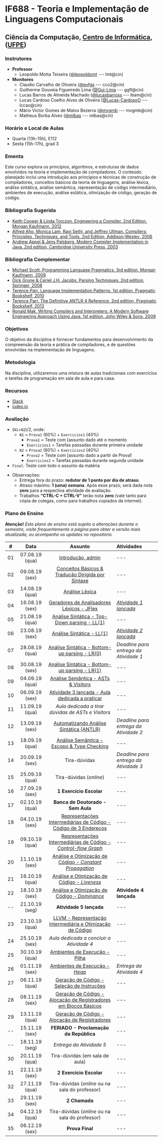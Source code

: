 # IF688 - Teoria e Implementação de Linguagens Computacionais

## Ciência da Computação, [Centro de Informática](http://www.cin.ufpe.br), ([UFPE](http://www.ufpe.br))

### Instrutores

* **Professor** 
  * Leopoldo Motta Teixeira ([@leopoldomt](https://github.com/leopoldomt) --- lmt@cin)
* **Monitores** 
  * Claudio Carvalho de Oliveira ([@evfgs](https://github.com/claudiocarvalhoo) --- cco2@cin)
  * Guilherme Gouveia Figueiredo Lima ([@Gui-Lima](https://github.com/Gui-Lima) --- ggfl@cin)
  * Lucas Barros de Almeida Machado ([@lucasbarross](https://github.com/lucasbarross) --- lbam@cin)
  * Lucas Cardoso Coelho Alves de Oliveira ([@Lucas-CardosoO](https://github.com/Lucas-CardosoO) --- lccao@cin)
  * Mário Victor Gomes de Matos Bezerra ([@mvgmb](https://github.com/mvgmb) --- mvgmb@cin)
  * Matheus Borba Alves ([@mlbas](https://github.com/mlbas) --- mlbas@cin)
  
### Horário e Local de Aulas

* Quarta (13h-15h), E112
* Sexta (15h-17h), grad 3

### Ementa

Este curso explora os princípios, algoritmos, e estruturas de dados envolvidos na teoria e implementação de compiladores. 
O conteúdo planejado inclui uma introdução aos princípios e técnicas de construção de compiladores, conceitos básicos da teoria de linguagens, análise léxica, análise sintática, análise semântica, representação de código intermediário, ambientes de execução, análise estática, otimização de código, geração de código.

### Bibliografia Sugerida

- [Keith Cooper & Linda Torczon. Engineering a Compiler. 2nd Edition, Morgan Kaufmann, 2012](https://www.elsevier.com/books/engineering-a-compiler/cooper/978-0-12-088478-0)
- [Alfred Aho, Monica Lam, Ravi Sethi, and Jeffrey Ullman. Compilers: Principles, Techniques, and Tools. 2nd Edition, Addison-Wesley, 2006](http://dragonbook.stanford.edu)
- [Andrew Appel & Jens Palsberg. Modern Compiler Implementation in Java. 2nd edition, Cambridge University Press, 2003](https://www.cs.princeton.edu/~appel/modern/java/)

### Bibliografia Complementar
- [Michael Scott. Programming Language Pragmatics. 3rd edition, Morgan Kaufmann, 2009](https://www.cs.rochester.edu/u/scott/pragmatics/3e/)
- [Dick Grune & Ceriel J.H. Jacobs. Parsing Techniques. 2nd edition, Springer, 2008](https://dickgrune.com/Books/PTAPG_2nd_Edition/)
- [Terence Parr. Language Implementation Patterns. 1st edition, Pragmatic Bookshelf, 2010](https://pragprog.com/book/tpdsl/language-implementation-patterns)
- [Terence Parr. The Definitive ANTLR 4 Reference. 2nd edition, Pragmatic Bookshelf, 2013](https://pragprog.com/book/tpantlr2/the-definitive-antlr-4-reference)
- [Ronald Mak. Writing Compilers and Interpreters: A Modern Software Engineering Approach Using Java. 1st edition, John Wiley & Sons, 2009](http://www.wiley.com/WileyCDA/WileyTitle/productCd-0470177071.html)

### Objetivos

O objetivo da disciplina é fornecer fundamentos para desenvolvimento da compreensão da teoria e prática de compiladores, e de questões envolvidas na implementação de linguagens.

### Metodologia

Na disciplina, utilizaremos uma mistura de aulas tradicionais com exercícios e tarefas de programação em sala de aula e para casa. 

### Recursos

- [Slack](https://if688.slack.com)
- [iudex.io](https://iudex.io/group/join/JsaMg1R)

### Avaliação

* (`N1`+`N2`)/2, onde:
  * `N1` = `Prova1` (60%) + `Exercicios1` (40%)
    * `Prova1` = Teste com [assunto dado até o momento
    * `Exercicios1` = Tarefas passadas durante primeira unidade
  * `N2` = `Prova2` (60%) + `Exercicios2` (40%)
    * `Prova2` = Teste com [assunto dado a partir de Prova1 
    * `Exercicios2` = Tarefas passadas durante segunda unidade
* `Final`: Teste com todo o assunto da matéria

- Observações:
  - Entrega fora do prazo: **redutor de 1 ponto por dia de atraso**. 
  - Atraso máximo: **1 (uma) semana**. Após esse prazo, será dada nota **zero** para a respectiva atividade de avaliação.
  - Trabalhos **“CTRL-C + CTRL-V”** terão nota **zero** (vale tanto para cópia de colegas, como para trabalhos copiados da internet).

### Plano de Ensino

**Atenção!** 
*Este plano de ensino está sujeito a alterações durante o semestre, visite frequentemente a página para obter a versão mais atualizada, ou acompanhe os updates no repositório.*

| # | Data | Assunto | Atividades |
|:---:|:----:|:----------------------:|:----------------------|
| 01 | 07.08.19 (qua) | [Introdução, admin](2019-08-07.md) | --- |
| 02 | 09.08.19 (sex) | [Conceitos Básicos & Tradução Dirigida por Sintaxe](2019-08-09.md) | --- |
| 03 | 14.08.19 (qua) | [Análise Léxica](2019-08-14.md) | --- |
| 04 | 16.08.19 (sex) | [Geradores de Analisadores Léxicos - JFlex](2019-08-16.md) | [*Atividade 1 lançada*](atividades/01-AutoJflexTest/) |
| 05 | 21.08.19 (qua) | [Análise Sintática - Top-Down parsing - LL(1)](2019-08-21.md) | --- |
| 06 | 23.08.19 (sex) | [Análise Sintática - LL(1)](2019-08-23.md) | [*Atividade 2 lançada*](atividades/02-FirstFollow/) |
| 07 | 28.08.19 (qua) | [Análise Sintática - Bottom-up parsing - LR(0)](2019-08-28.md) | *Deadline para entrega da Atividade 1* |
| 08 | 30.08.19 (sex) | [Análise Sintática - Bottom-up parsing - LR(1)](2019-08-30.md) | --- |
| 09 | 04.09.19 (qua) | [Análise Semântica - ASTs & Visitors](2019-09-04.md) | --- |
| 10 | 06.09.19 (sex) | [Atividade 3 lançada - Aula dedicada a praticar](atividades/03-SimpleInterpreter/) | --- |
| 11 | 11.09.19 (qua) | _Aula dedicada a tirar dúvidas de ASTs e Visitors_ | --- |
| 12 | 13.09.19 (sex) | [Automatizando Análise Sintática (ANTLR)](https://docs.google.com/presentation/d/1AXv04ejDwzWBGQ2upKg2IYaVhtskbJr9mZmMFCvtODE/edit?usp=sharing) | *Deadline para entrega da Atividade 2* |
| 13 | 18.09.19 (qua) | [Análise Semântica - Escopo & Type Checking](2019-09-18.md) | --- |
| 14 | 20.09.19 (sex) | Tira-dúvidas | *Deadline para entrega da Atividade 3* |
| 15 | 25.09.19 (qua) | Tira-dúvidas (_online_) | --- |
| 16 | 27.09.19 (sex) | **1 Exercício Escolar** | --- |
| 17 | 02.10.19 (qua) | **Banca de Doutorado - Sem Aula** | --- |
| 18 | 04.10.19 (sex) | [Representações Intermediárias de Código - Código de 3 Endereços](2019-10-04.md) | --- |
| 19 | 09.10.19 (qua) | [Representações Intermediárias de Código - *Control-flow Graph*](2019-10-09.md) | --- |
| 20 | 11.10.19 (sex) | [Análise e Otimização de Código - *Constant Propagation*](2019-10-11.md) | --- |
| 21 | 16.10.19 (qua) | [Análise e Otimização de Código - *Liveness*](2019-10-16.md) | --- |
| 22 | 18.10.19 (sex) | [Análise e Otimização de Código - *Dominance*](2019-10-18.md) | **Atividade 4 lançada** |
| -- | 21.10.19 (seg) | **Atividade 5 lançada** | --- |
| 23 | 23.10.19 (qua) | [LLVM - Representação Intermediária e Otimização de Código](2019-10-23.md) | --- |
| 24 | 25.10.19 (sex) | _Aula dedicada a concluir a Atividade 4_ | --- |
| 25 | 30.10.19 (qua) | [Ambientes de Execução - Pilha](2019-10-30.md) | --- |
| 26 | 01.11.19 (sex) | [Ambientes de Execução - *Heap*](2019-11-01.md) | *Entrega da Atividade 4* |
| 27 | 06.11.19 (qua) | [Geração de Código - Seleção de Instruções](2019-11-06.md) | --- |
| 28 | 08.11.19 (sex) | [Geração de Código - Alocação de Registradores em Blocos Básicos](2019-11-08.md) | --- |
| 29 | 13.11.19 (qua) | [Geração de Código - Alocação de Registradores](2019-11-13.md) | --- |
| -- | 15.11.19 (sex) | **FERIADO - Proclamação da República** | --- |
| -- | 18.11.19 (seg) | *Entrega da Atividade 5* | --- |
| 30 | 20.11.19 (qua) | Tira-dúvidas (em sala de aula) | --- |
| 31 | 22.11.19 (sex) | **2 Exercício Escolar** | --- |
| 32 | 27.11.19 (qua) | Tira-dúvidas (_online_ ou na sala do professor) | --- |
| 33 | 29.11.19 (sex) | **2 Chamada** | --- |
| 34 | 04.12.19 (qua) | Tira-dúvidas (_online_ ou na sala do professor) | --- |
| 35 | 06.12.19 (sex) | **Prova Final**  | --- |